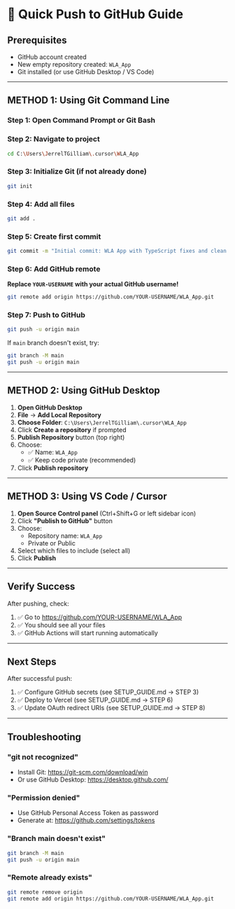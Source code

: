 # 🚀 Quick Push to GitHub Guide

## Prerequisites
- GitHub account created
- New empty repository created: `WLA_App`
- Git installed (or use GitHub Desktop / VS Code)

---

## METHOD 1: Using Git Command Line

### Step 1: Open Command Prompt or Git Bash

### Step 2: Navigate to project
```bash
cd C:\Users\JerrelTGilliam\.cursor\WLA_App
```

### Step 3: Initialize Git (if not already done)
```bash
git init
```

### Step 4: Add all files
```bash
git add .
```

### Step 5: Create first commit
```bash
git commit -m "Initial commit: WLA App with TypeScript fixes and clean codebase"
```

### Step 6: Add GitHub remote
**Replace `YOUR-USERNAME` with your actual GitHub username!**
```bash
git remote add origin https://github.com/YOUR-USERNAME/WLA_App.git
```

### Step 7: Push to GitHub
```bash
git push -u origin main
```

If `main` branch doesn't exist, try:
```bash
git branch -M main
git push -u origin main
```

---

## METHOD 2: Using GitHub Desktop

1. **Open GitHub Desktop**
2. **File** → **Add Local Repository**
3. **Choose Folder**: `C:\Users\JerrelTGilliam\.cursor\WLA_App`
4. Click **Create a repository** if prompted
5. **Publish Repository** button (top right)
6. Choose:
   - ✅ Name: `WLA_App`
   - ✅ Keep code private (recommended)
7. Click **Publish repository**

---

## METHOD 3: Using VS Code / Cursor

1. **Open Source Control panel** (Ctrl+Shift+G or left sidebar icon)
2. Click **"Publish to GitHub"** button
3. Choose:
   - Repository name: `WLA_App`
   - Private or Public
4. Select which files to include (select all)
5. Click **Publish**

---

## Verify Success

After pushing, check:
1. ✅ Go to https://github.com/YOUR-USERNAME/WLA_App
2. ✅ You should see all your files
3. ✅ GitHub Actions will start running automatically

---

## Next Steps

After successful push:
1. ✅ Configure GitHub secrets (see SETUP_GUIDE.md → STEP 3)
2. ✅ Deploy to Vercel (see SETUP_GUIDE.md → STEP 6)
3. ✅ Update OAuth redirect URIs (see SETUP_GUIDE.md → STEP 8)

---

## Troubleshooting

### "git not recognized"
- Install Git: https://git-scm.com/download/win
- Or use GitHub Desktop: https://desktop.github.com/

### "Permission denied"
- Use GitHub Personal Access Token as password
- Generate at: https://github.com/settings/tokens

### "Branch main doesn't exist"
```bash
git branch -M main
git push -u origin main
```

### "Remote already exists"
```bash
git remote remove origin
git remote add origin https://github.com/YOUR-USERNAME/WLA_App.git
```


